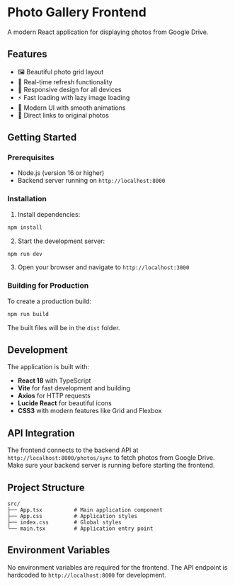 # Photo Gallery Frontend

A modern React application for displaying photos from Google Drive.

## Features

- 🖼️ Beautiful photo grid layout
- 🔄 Real-time refresh functionality
- 📱 Responsive design for all devices
- ⚡ Fast loading with lazy image loading
- 🎨 Modern UI with smooth animations
- 🔗 Direct links to original photos

## Getting Started

### Prerequisites

- Node.js (version 16 or higher)
- Backend server running on `http://localhost:8000`

### Installation

1. Install dependencies:
```bash
npm install
```

2. Start the development server:
```bash
npm run dev
```

3. Open your browser and navigate to `http://localhost:3000`

### Building for Production

To create a production build:

```bash
npm run build
```

The built files will be in the `dist` folder.

## Development

The application is built with:
- **React 18** with TypeScript
- **Vite** for fast development and building
- **Axios** for HTTP requests
- **Lucide React** for beautiful icons
- **CSS3** with modern features like Grid and Flexbox

## API Integration

The frontend connects to the backend API at `http://localhost:8000/photos/sync` to fetch photos from Google Drive. Make sure your backend server is running before starting the frontend.

## Project Structure

```
src/
├── App.tsx          # Main application component
├── App.css          # Application styles
├── index.css        # Global styles
└── main.tsx         # Application entry point
```

## Environment Variables

No environment variables are required for the frontend. The API endpoint is hardcoded to `http://localhost:8000` for development.

